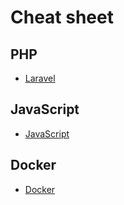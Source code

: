 # Cheat sheet

## PHP

- [Laravel](./PHP/Laravel.md)

## JavaScript

- [JavaScript](./JS/Javascript.md)

## Docker

- [Docker](./Docker/Docker.md)
